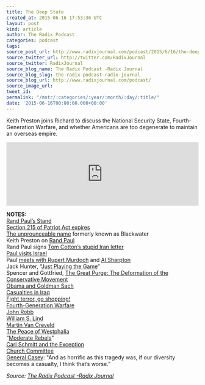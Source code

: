 ```yaml
---
title: The Deep State
created_at: 2015-06-16 17:53:36 UTC
layout: post
kind: article
author: The Radix Podcast
categories: podcast
tags: 
source_post_url: http://www.radixjournal.com/podcast/2015/6/16/the-deep-state
source_twitter_url: http://twitter.com/RadixJournal
source_twitter: RadixJournal
source_blog_name: The Radix Podcast -Radix Journal
source_blog_slug: the-radix-podcast-radix-journal
source_blog_url: http://www.radixjournal.com/podcast/
source_image_url: 
tweet_id: 
permalink: "/mntr/:categories/:year/:month/:day/:title/"
date: '2015-06-16T00:00:00.000+00:00'
---
```

<p>Keith Preston joins Richard to discuss the National Security State, Fourth-Generation Warfare, and whether Americans are too degenerate to maintain an overseas empire. &nbsp;</p><iframe scrolling="no" src="https://w.soundcloud.com/player/?url=https%3A//api.soundcloud.com/tracks/210614402&amp;color=ff5500&amp;auto_play=false&amp;hide_related=false&amp;show_comments=true&amp;show_user=true&amp;show_reposts=false" width="100%" frameborder="no" height="166"></iframe><p><strong>NOTES:</strong> <br>
<a href="http://time.com/3902801/rand-paul-nsa-phone-patriot-act/">Rand Paul’s Stand</a> <br>
<a href="http://rt.com/usa/263745-patriot-act-expiration-surveilance/">Section 215 of Patriot Act expires</a> <br>
<a href="http://www.wsj.com/articles/SB10001424052970204319004577089021757803802">The unprounceable name</a> formerly known as Blackwater <br>
Keith Preston on <a href="http://attackthesystem.com/2015/06/05/rand-paul-vs-the-libertarians-is-libertarian-ish-good-enough/">Rand Paul</a> <br>
Rand Paul signs <a href="http://rare.us/story/rand-paul-signed-tom-cottons-letter-to-iran-how-much-does-it-matter/">Tom Cotton’s stupid Iran letter</a> <br>
<a href="http://www.breitbart.com/national-security/2013/01/10/rand-paul-tries-to-shed-ron-paul-s-poor-israel-record/">Paul visits Israel</a> <br>
Paul <a href="http://www.politico.com/story/2013/11/rand-paul-rupert-murdoch-roger-ailes-99467.html">meets with Rupert Murdoch</a> and <a href="http://www.politico.com/story/2014/11/rand-paul-meets-with-al-sharpton-on-crime-issues-113061.html">Al Sharpton</a> <br>
Jack Hunter, “<a href="http://www.washingtonpost.com/blogs/right-turn/wp/2013/07/12/jack-hunter-and-rand-paul-playing-the-game/">Just Playing the Game</a>” <br>
Spencer and Gottfried, <a href="http://www.amazon.com/exec/obidos/ASIN/1593680430/washisummipub-20">The Great Purge: The Deformation of the Conservative Movement</a> <br>
<a href="http://www.cnn.com/2010/POLITICS/04/20/obama.goldman.donations/">Obama and Goldman Sach</a> <br>
<a href="https://en.wikipedia.org/wiki/Casualties_of_the_Iraq_War">Casualties in Iraq</a> <br>
<a href="http://www.nytimes.com/2012/01/15/business/consumer-spending-as-an-american-virtue.html?_r=0">Fight terror, go shopping!</a> <br>
<a href="https://en.wikipedia.org/wiki/Fourth-generation_warfare">Fourth-Generation Warfare</a> <br>
<a href="http://globalguerrillas.typepad.com/globalguerrillas/2004/05/4gw_fourth_gene.html">John Robb</a> &nbsp; <br>
<a href="http://www.antiwar.com/lind/?articleid=1702">William S. Lind</a> <br>
<a href="https://en.wikipedia.org/wiki/Martin_van_Creveld">Martin Van Creveld</a> <br>
<a href="https://en.wikipedia.org/wiki/Peace_of_Westphalia">The Peace of Westphalia</a>   &nbsp; <br>
“<a href="http://www.ibtimes.com/us-backed-moderate-syrian-rebels-north-defect-obama-strategy-set-back-1839604">Moderate Rebels</a>” <br>
<a href="http://plato.stanford.edu/entries/schmitt/">Carl Schmitt and the Exception</a> <br>
<a href="https://en.wikipedia.org/wiki/Church_Committee">Church Committee</a> <br>
<a href="http://blogs.reuters.com/talesfromthetrail/2009/11/08/general-casey-diversity-shouldnt-be-casualty-of-fort-hood/">General Casey</a>: "And as horrific as this tragedy was, if our diversity becomes a casualty, I think that’s worse.”    </p><div class="">
    <i>Source: <a href="http://www.radixjournal.com/podcast/">The Radix Podcast -Radix Journal</a></i>
</div>
